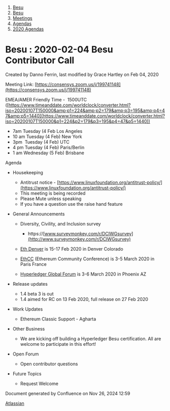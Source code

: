 1. [Besu](index.html)
2. [Besu](Besu_22151173.html)
3. [Meetings](Meetings_22153838.html)
4. [Agendas](Agendas_22153868.html)
5. [2020 Agendas](2020-Agendas_22154139.html)

# Besu : 2020-02-04 Besu Contributor Call

Created by Danno Ferrin, last modified by Grace Hartley on Feb 04, 2020

Meeting Link: [https://consensys.zoom.us/j/199741148](https://consensys.zoom.us/j/199741148)

EMEA/AMER Friendly Time -  1500UTC ([https://www.timeanddate.com/worldclock/converter.html?iso=20200107T150000&amp;p1=224&amp;p2=179&amp;p3=195&amp;p4=47&amp;p5=1440](https://www.timeanddate.com/worldclock/converter.html?iso=20200107T150000&p1=224&p2=179&p3=195&p4=47&p5=1440))

- 7am Tuesday (4 Feb Los Angeles
- 10 am Tuesday (4 Feb) New York
- 3pm  Tuesday (4 Feb) UTC
- 4 pm Tuesday (4 Feb) Paris/Berlin
- 1 am Wednesday (5 Feb) Brisbane

Agenda

- Housekeeping
  
  - Antitrust notice - [https://www.linuxfoundation.org/antitrust-policy/](https://www.linuxfoundation.org/antitrust-policy/)
  - This meeting is being recorded
  - Please Mute unless speaking
  - If you have a question use the raise hand feature
- General Announcements
  
  - Diversity, Civility, and Inclusion survey
    
    - https://[www.surveymonkey.com/r/DCIWGsurvey](http://www.surveymonkey.com/r/DCIWGsurvey)
  - [Eth Denver](https://www.ethdenver.com/) is 15-17 Feb 2020 in Denver Colorado
  - [EthCC](https://ethcc.io/) (Ethereum Community Conference) is 3-5 March 2020 in Paris France
  - [Hyperledger Global Forum](https://www.hyperledger.org/event/hyperledger-global-forum-2020) is 3-6 March 2020 in Phoenix AZ
- Release updates
  
  - 1.4 beta 3 is out
  - 1.4 aimed for RC on 13 Feb 2020, full release on 27 Feb 2020
- Work Updates
  
  - Ethereum Classic Support - Agharta
- Other Business
  
  - We are kicking off building a Hyperledger Besu certification. All are welcome to participate in this effort!
- Open Forum
  
  - Open contributor questions
- Future Topics
  
  - Request Welcome

Document generated by Confluence on Nov 26, 2024 12:59

[Atlassian](http://www.atlassian.com/)
